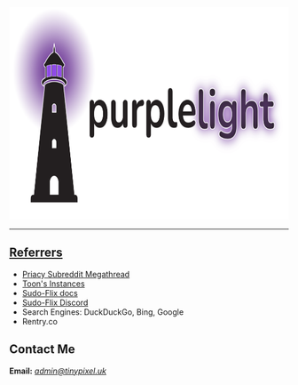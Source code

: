 <p align="center">
  <a href="https://watch.purplelight.me"><img src=".github/dark.png" width="763" height="382"/>
</p>

---
  
## Referrers
- [Priacy Subreddit Megathread](https://www.reddit.com/r/Piracy/s/iymSloEpXn)
- [Toon's Instances](https://erynith.github.io/movie-web-instances)
- [Sudo-Flix docs](https://sussy-code.github.io/docs)
- [Sudo-Flix Discord](https://discord.gg/r5cYshWM4G)
- Search Engines: DuckDuckGo, Bing, Google
- Rentry.co

## Contact Me
**Email:** *[admin@tinypixel.uk](admin@tinypixel.uk)* 

